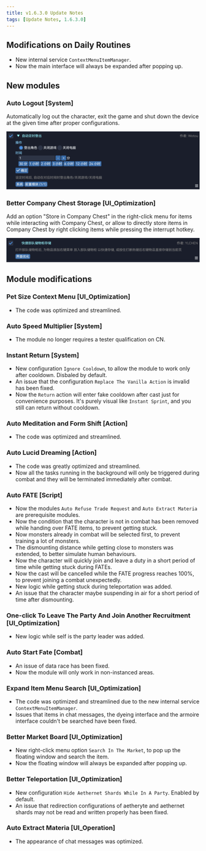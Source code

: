 ```yaml
---
title: v1.6.3.0 Update Notes
tags: [Update Notes, 1.6.3.0]
---
```


## Modifications on Daily Routines

- New internal service `ContextMenuItemManager`.
- Now the main interface will always be expanded after popping up.

## New modules

### Auto Logout [System]

Automatically log out the character, exit the game and shut down the device at the given time after proper configurations.

![AutoTimedLogout](/assets/Changelog/1.6.3.0/AutoTimedLogout.png)

### Better Company Chest Storage [UI_Optimization]

Add an option "Store in Company Chest" in the right-click menu for items while interacting with Company Chest, or allow to directly store items in Company Chest by right clicking items while pressing the interrupt hotkey.

![FastFreeCompanyChestStore](/assets/Changelog/1.6.3.0/FastFreeCompanyChestStore.png)

## Module modifications

### Pet Size Context Menu [UI_Optimization]

- The code was optimized and streamlined.

### Auto Speed Multiplier [System]

- The module no longer requires a tester qualification on CN.

### Instant Return [System]

- New configuration `Ignore Cooldown`, to allow the module to work only after cooldown. Disbaled by default.
- An issue that the configuration `Replace The Vanilla Action` is invalid has been fixed.
- Now the `Return` action will enter fake cooldown after cast just for convenience purposes. It's purely visual like `Instant Sprint`, and you still can return without cooldown.

### Auto Meditation and Form Shift [Action]

- The code was optimized and streamlined.

### Auto Lucid Dreaming [Action]

- The code was greatly optimized and streamlined.
- Now all the tasks running in the background will only be triggered during combat and they will be terminated immediately after combat.

### Auto FATE [Script]

- Now the modules `Auto Refuse Trade Request` and `Auto Extract Materia` are prerequisite modules.
- Now the condition that the character is not in combat has been removed while handing over FATE items, to prevent getting stuck.
- Now monsters already in combat will be selected first, to prevent training a lot of monsters.
- The dismounting distance while getting close to monsters was extended, to better simulate human behaviours.
- Now the character will quickly join and leave a duty in a short period of time while getting stuck during FATEs.
- Now the cast will be cancelled while the FATE progress reaches 100%, to prevent joining a combat unexpectedly.
- New logic while getting stuck during teleportation was added.
- An issue that the character maybe suspending in air for a short period of time after dismounting.

### One-click To Leave The Party And Join Another Recruitment [UI_Optimization]

- New logic while self is the party leader was added.

### Auto Start Fate [Combat]

- An issue of data race has been fixed.
- Now the module will only work in non-instanced areas.

### Expand Item Menu Search [UI_Optimization]

- The code was optimized and streamlined due to the new internal service `ContextMenuItemManager`.
- Issues that items in chat messages, the dyeing interface and the armoire interface couldn't be searched have been fixed.

### Better Market Board [UI_Optimization]

- New right-click menu option `Search In The Market`, to pop up the floating window and search the item. 
- Now the floating window will always be expanded after popping up.

### Better Teleportation [UI_Optimization]

- New configuration `Hide Aethernet Shards While In A Party`. Enabled by default.
- An issue that redirection configurations of aetheryte and aethernet shards may not be read and written properly has been fixed.

### Auto Extract Materia [UI_Operation]

- The appearance of chat messages was optimized.
